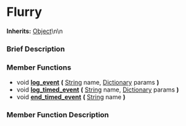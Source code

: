 #  Flurry  
**Inherits:** [Object](class_object)\\n\\n
###  Brief Description  


###  Member Functions 
  * void  **[log_event](#log_event)**  **(** [String](class_string) name, [Dictionary](class_dictionary) params  **)**
  * void  **[log_timed_event](#log_timed_event)**  **(** [String](class_string) name, [Dictionary](class_dictionary) params  **)**
  * void  **[end_timed_event](#end_timed_event)**  **(** [String](class_string) name  **)**

###  Member Function Description  
